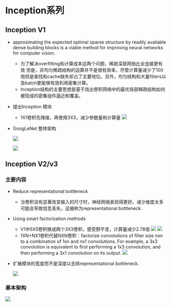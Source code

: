 # Inception系列

## Inception V1

- approximating the expected optimal sparse structure
by readily available dense building blocks is a viable method for improving neural networks for
computer vision. 
  - 为了解决overfitting和计算成本这两个问题，稀疏深层网络比全连接更有效
但是，非均匀稀疏结构的运算并不是很有效率，尽管计算量减少了100倍但是查找和cache缺失却占了主要地位。另外，均匀结构和大量filters以及batch更能够有效利用密集计算。
  - Inception结构的主要思想是基于找出卷积网络中的最优局部稀疏结构如何被现成的密集组件逼近和覆盖。
- 提出Inception 模块
  - 1X1卷积先降维，再使用3X3，减少参数量和计算量
  ![](./image/19.PNG)

- GoogLeNet 整体架构

  ![](./image/18.PNG)

  ![](./image/20.PNG)


## Inception V2/v3

### 主要内容

- Reduce representational bottleneck
  - 当卷积没有显著改变输入的尺寸时，神经网络表现得更好。减少维度太多可能会导致信息丢失，这被称为representational bottleneck.

- Using smart factorization methods
  - V1中5X5卷积换成两个3X3卷积，感受野不变，计算量减少2.78倍
    ![](./image/21.PNG)
    ![](./image/22.PNG)
  - 1XN+NX1卷积代替NXN卷积：factorize convolutions of filter size nxn to a combination of 1xn and nx1 convolutions. For example, a 3x3 convolution is equivalent to first performing a 1x3 convolution, and then performing a 3x1 convolution on its output.
    ![](./image/24.PNG)
- 扩展模块的宽度而不是深度以去除representational bottleneck.
  
    ![](./image/23.PNG)

### 基本架构

![](./image/25.PNG)
